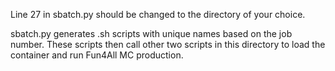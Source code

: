 Line 27 in sbatch.py should be changed to the directory of your choice.

sbatch.py generates .sh scripts with unique names based on the job number. These scripts then call other two scripts in this directory to load the container and run Fun4All MC production.
